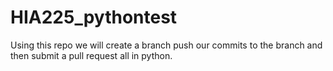 # HIA225_pythontest
Using this repo we will create a branch push our commits to the branch and then submit a pull request all in python. 
